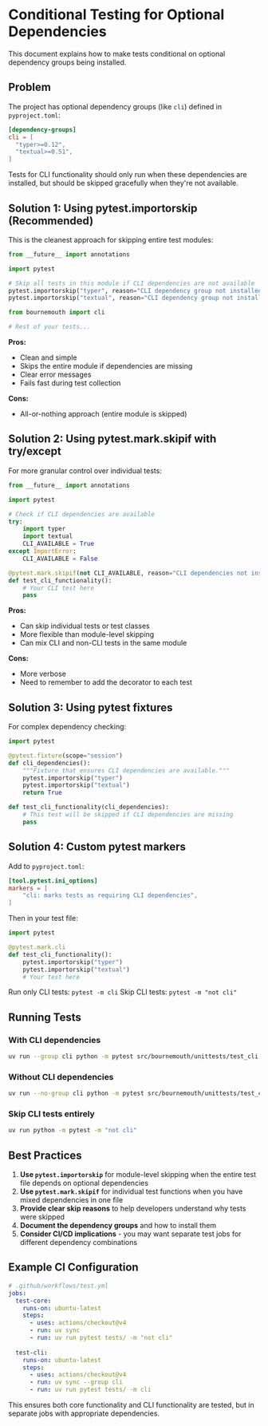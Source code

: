 # Conditional Testing for Optional Dependencies

This document explains how to make tests conditional on optional
dependency groups being installed.

## Problem

The project has optional dependency groups (like `cli`) defined in `pyproject.toml`:

```toml
[dependency-groups]
cli = [
  "typer>=0.12",
  "textual>=0.51",
]
```

Tests for CLI functionality should only run when these dependencies are
installed, but should be skipped gracefully when they're not available.

## Solution 1: Using pytest.importorskip (Recommended)

This is the cleanest approach for skipping entire test modules:

```python
from __future__ import annotations

import pytest

# Skip all tests in this module if CLI dependencies are not available
pytest.importorskip("typer", reason="CLI dependency group not installed")
pytest.importorskip("textual", reason="CLI dependency group not installed")

from bournemouth import cli

# Rest of your tests...
```

**Pros:**

- Clean and simple
- Skips the entire module if dependencies are missing
- Clear error messages
- Fails fast during test collection

**Cons:**

- All-or-nothing approach (entire module is skipped)

## Solution 2: Using pytest.mark.skipif with try/except

For more granular control over individual tests:

```python
from __future__ import annotations

import pytest

# Check if CLI dependencies are available
try:
    import typer
    import textual
    CLI_AVAILABLE = True
except ImportError:
    CLI_AVAILABLE = False

@pytest.mark.skipif(not CLI_AVAILABLE, reason="CLI dependencies not installed")
def test_cli_functionality():
    # Your CLI test here
    pass
```

**Pros:**

- Can skip individual tests or test classes
- More flexible than module-level skipping
- Can mix CLI and non-CLI tests in the same module

**Cons:**

- More verbose
- Need to remember to add the decorator to each test

## Solution 3: Using pytest fixtures

For complex dependency checking:

```python
import pytest

@pytest.fixture(scope="session")
def cli_dependencies():
    """Fixture that ensures CLI dependencies are available."""
    pytest.importorskip("typer")
    pytest.importorskip("textual")
    return True

def test_cli_functionality(cli_dependencies):
    # This test will be skipped if CLI dependencies are missing
    pass
```

## Solution 4: Custom pytest markers

Add to `pyproject.toml`:

```toml
[tool.pytest.ini_options]
markers = [
    "cli: marks tests as requiring CLI dependencies",
]
```

Then in your test file:

```python
import pytest

@pytest.mark.cli
def test_cli_functionality():
    pytest.importorskip("typer")
    pytest.importorskip("textual")
    # Your test here
```

Run only CLI tests: `pytest -m cli`
Skip CLI tests: `pytest -m "not cli"`

## Running Tests

### With CLI dependencies

```bash
uv run --group cli python -m pytest src/bournemouth/unittests/test_cli.py -v
```

### Without CLI dependencies

```bash
uv run --no-group cli python -m pytest src/bournemouth/unittests/test_cli.py -v
```

### Skip CLI tests entirely

```bash
uv run python -m pytest -m "not cli"
```

## Best Practices

1. **Use `pytest.importorskip`** for module-level skipping when the entire
   test file depends on optional dependencies
2. **Use `pytest.mark.skipif`** for individual test functions when you have
   mixed dependencies in one file
3. **Provide clear skip reasons** to help developers understand why tests
   were skipped
4. **Document the dependency groups** and how to install them
5. **Consider CI/CD implications** - you may want separate test jobs for
   different dependency combinations

## Example CI Configuration

```yaml
# .github/workflows/test.yml
jobs:
  test-core:
    runs-on: ubuntu-latest
    steps:
      - uses: actions/checkout@v4
      - run: uv sync
      - run: uv run pytest tests/ -m "not cli"
  
  test-cli:
    runs-on: ubuntu-latest
    steps:
      - uses: actions/checkout@v4
      - run: uv sync --group cli
      - run: uv run pytest tests/ -m cli
```

This ensures both core functionality and CLI functionality are tested,
but in separate jobs with appropriate dependencies.
